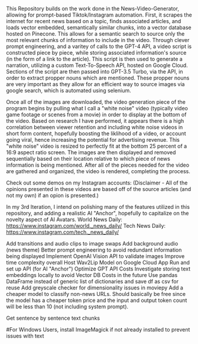 This Repository builds on the work done in the News-Video-Generator, allowing for prompt-based Tiktok/Instagram automation. First, it scrapes the internet for recent news based on a topic, finds associated articles, and loads vector embedded, semantically similar chunks, into a vector database hosted on Pinecone. This allows for a semantic search to source only the most relevant chunks of information to include in the video. Through clever prompt engineering, and a varitey of calls to the GPT-4 API, a video script is constructed piece by piece, while storing associated information's source (in the form of a link to the article). This script is then used to generate a narration, utilizing a custom Text-To-Speech API, hosted on Google Cloud. Sections of the script are then passed into GPT-3.5 Turbo, via the API, in order to extract propper nouns which are mentioned. These propper nouns are very important as they allow for an efficient way to source images via google search, which is automated using selenium. 

Once all of the images are downloaded, the video generation piece of the program begins by pulling what I call a "white noise" video (typically video game footage or scenes from a movie) in order to display at the bottom of the video. Based on research I have performed, it appears there is a high correlation between viewer retention and including white noise videos in short form content, hopefully boosting the liklihood of a video, or account going viral, hence increasing the potential for advertising revenue. This "white noise" video is resized to perfectly fit at the bottom 25 percent of a 16:9 aspect ratio screen. The images are then displayed and removed sequentially based on their location relative to which piece of news information is being mentioned. After all of the pieces needed for the video are gathered and organized, the video is rendered, completing the process. 

Check out some demos on my Instagram accounts:
(Disclaimer - All of the opinions presented in these videos are based off of the source articles (and not my own) if an opion is presented.)

In my 3rd Iteration, I intend on polishing many of the features utilized in this repository, and adding a realistic AI "Anchor", hopefully to capitalize on the novelty aspect of AI Avatars.
World News Daily: https://www.instagram.com/world._news_daily/
Tech News Daily: https://www.instagram.com/tech._news_daily/

Add transitions and audio clips to image swaps
Add background audio (news theme)
Better prompt engineering to avoid redundant information being displayed
Implement OpenAI Vision API to validate images
Improve time complexity overall
Host Wav2Lip Model on Google Cloud App Run and set up API (for AI "Anchor")
Optimize GPT API Costs
Investigate storing text embeddings locally to avoid Vector DB Costs in the future
Use pandas DataFrame instead of generic list of dictionaries and save df as csv for reuse
Add greyscale checker for dimensionality issues in moviepy
Add a cheaper model to classify non-news URLs. Should basically be free since the model has a cheaper token price and the input and output token count will be less than 10 (not including system prompt).
    
    













Get sentence by sentence text chunks



#For Windows Users, install ImageMagick if not already installed to prevent issues with text
